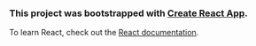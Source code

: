 

### This project was bootstrapped with [Create React App](https://github.com/facebook/create-react-app).

To learn React, check out the [React documentation](https://reactjs.org/).
